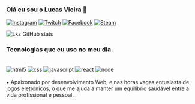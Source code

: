 ### Olá eu sou o Lucas Vieira 🤚
[![Instagram](https://img.shields.io/badge/Instagram-E4405F?style=for-the-badge&logo=instagram&logoColor=white)](https://instagram.com/Lucas_.Vieira)
[![Twitch](https://img.shields.io/badge/Twitch-9146FF?style=for-the-badge&logo=twitch&logoColor=white)](https://twitch.tv/Lkz_Tv)
[![Facebook](https://img.shields.io/badge/Facebook-1877F2?style=for-the-badge&logo=facebook&logoColor=white)](https://fb.com/lucaszyon)
[![Steam](https://img.shields.io/badge/Steam-000000?style=for-the-badge&logo=steam&logoColor=white)](https://steamcommunity.com/id/LkzOld/)


![Lkz GitHub stats](https://github-readme-stats.vercel.app/api?username=lkzOld&show_icons=true&theme=dracula)

### Tecnologias que eu uso no meu dia.

<div style="display: inline_block"><br/>
<img align="center" alt="html5"src="https://img.shields.io/badge/HTML-239120?style=for-the-badge&logo=html5&logoColor=white/">
<img align="center" alt="css"src="https://img.shields.io/badge/CSS-239120?&style=for-the-badge&logo=css3&logoColor=white/">
<img align="center" alt="javascript"src="https://img.shields.io/badge/JavaScript-323330?style=for-the-badge&logo=javascript&logoColor=white/">
<img align="center" alt="react"src="https://img.shields.io/badge/React-20232A?style=for-the-badge&logo=react&logoColor=61DAFB/">
<img align="center" alt="node"src="https://img.shields.io/badge/Node.js-43853D?style=for-the-badge&logo=node.js&logoColor=white/">

</div><br/>
   • Apaixonado por desenvolvimento Web, e nas horas vagas entusiasta de jogos eletrônicos, o que me ajuda a manter um equilibrio saudável entre a vida profissional e pessoal.
